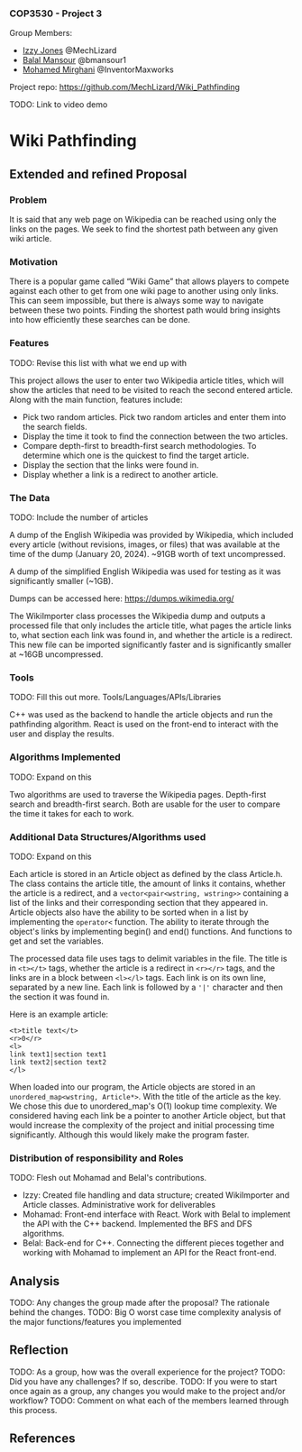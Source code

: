 ### COP3530 - Project 3

Group Members:
 - [Izzy Jones](https://github.com/MechLizard) @MechLizard
 - [Balal Mansour](https://github.com/bmansour1) @bmansour1
 - [Mohamed Mirghani](https://github.com/InventorMaxworks) @InventorMaxworks

Project repo: https://github.com/MechLizard/Wiki_Pathfinding

TODO: Link to video demo

# Wiki Pathfinding 

## Extended and refined Proposal

### Problem 
It is said that any web page on Wikipedia can be reached using only the links on the pages. We seek to find the shortest 
path between any given wiki article.

### Motivation
There is a popular game called “Wiki Game” that allows players to compete against each other to get from one wiki page 
to another using only links. This can seem impossible, but there is always some way to navigate between these two points. 
Finding the shortest path would bring insights into how efficiently these searches can be done.

### Features
TODO: Revise this list with what we end up with

This project allows the user to enter two Wikipedia article titles, which will show the articles that need to be visited to reach the second entered article.
Along with the main function, features include:
- Pick two random articles. Pick two random articles and enter them
into the search fields.
- Display the time it took to find the connection between the two
articles.
- Compare depth-first to breadth-first search methodologies. To determine
which one is the quickest to find the target article.
- Display the section that the links were found in.
- Display whether a link is a redirect to another article.

### The Data
TODO: Include the number of articles

A dump of the English Wikipedia was provided by Wikipedia, which included every article (without revisions, images, or 
files) that was available at the time of the dump (January 20, 2024). ~91GB worth of text uncompressed.

A dump of the simplified English Wikipedia was used for testing as it was significantly smaller (~1GB). 

Dumps can be accessed here: https://dumps.wikimedia.org/

The WikiImporter class processes the Wikipedia dump and outputs a processed file that only includes the article title, 
what pages the article links to, what section each link was found in, and whether the article is a redirect. This new 
file can be imported significantly faster and is significantly smaller at ~16GB uncompressed.

### Tools
TODO: Fill this out more. Tools/Languages/APIs/Libraries

C++ was used as the backend to handle the article objects and run the pathfinding algorithm.
React is used on the front-end to interact with the user and display the results.

### Algorithms Implemented
TODO: Expand on this

Two algorithms are used to traverse the Wikipedia pages. Depth-first search and breadth-first search. 
Both are usable for the user to compare the time it takes for each to work.

### Additional Data Structures/Algorithms used
TODO: Expand on this

Each article is stored in an Article object as defined by the class Article.h. The class contains the article title, 
the amount of links it contains, whether the article is a redirect, and a `vector<pair<wstring, wstring>>` containing a list of 
the links and their corresponding section that they appeared in. Article objects also have the ability to be sorted when
in a list by implementing the `operator<` function. The ability to iterate through the object's links by implementing 
begin() and end() functions. And functions to get and set the variables.

The processed data file uses tags to delimit variables in the file. The title is in `<t></t>` tags, whether the 
article is a redirect in `<r></r>` tags, and the links are in a block between `<l></l>` tags. Each link is on its own
line, separated by a new line. Each link is followed by a `'|'` character and then the section it was found in. 

Here is an example article:

```
<t>title text</t>
<r>0</r>
<l>
link text1|section text1
link text2|section text2
</l>
```

When loaded into our program, the Article objects are stored in an `unordered_map<wstring, Article*>`. 
With the title of the article as the key. We chose this due to unordered_map's O(1) lookup time complexity. 
We considered having each link be a pointer to another Article object, but that would increase the complexity of the
project and initial processing time significantly. Although this would likely make the program faster.

### Distribution of responsibility and Roles
TODO: Flesh out Mohamad and Belal's contributions.

- Izzy: Created file handling and data structure; created WikiImporter and Article classes. 
Administrative work for deliverables
- Mohamad: Front-end interface with React. Work with Belal to implement the API with the C++ backend. 
Implemented the BFS and DFS algorithms.
- Belal: Back-end for C++. Connecting the different pieces together and working with Mohamad to implement an API for the React front-end.

## Analysis
TODO: Any changes the group made after the proposal? The rationale behind the changes.
TODO: Big O worst case time complexity analysis of the major functions/features you implemented

## Reflection
TODO: As a group, how was the overall experience for the project?
TODO: Did you have any challenges? If so, describe.
TODO: If you were to start once again as a group, any changes you would make to the project and/or workflow?
TODO: Comment on what each of the members learned through this process.

## References